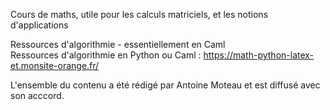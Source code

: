 Cours de maths, utile pour les calculs matriciels, et les notions d'applications 

Ressources d'algorithmie - essentiellement en Caml  
Ressources d'algorithmie en Python ou Caml : https://math-python-latex-et.monsite-orange.fr/

L'ensemble du contenu a été rédigé par Antoine Moteau et est diffusé avec son acccord.
